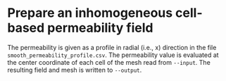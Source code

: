 # Prepare an inhomogeneous cell-based permeability field

The permeability is given as a profile in radial (i.e., x) direction in the file `smooth_permeability_profile.csv`.
The permeability value is evaluated at the center coordinate of each cell of the mesh read from `--input`.
The resulting field and mesh is written to `--output`.

